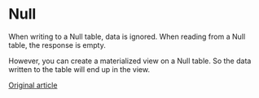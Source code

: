 <a name="table_engines-null"></a>

# Null

When writing to a Null table, data is ignored. When reading from a Null table, the response is empty.

However, you can create a materialized view on a Null table. So the data written to the table will end up in the view.


[Original article](https://clickhouse.yandex/docs/en/operations/table_engines/null/) <!--hide-->

